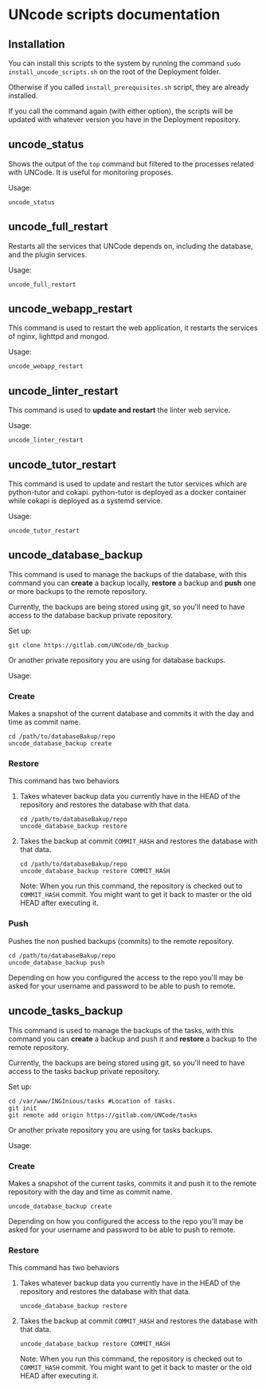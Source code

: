 # UNcode scripts documentation

## Installation

You can install this scripts to the system by running the command `sudo install_uncode_scripts.sh` on the root of the Deployment folder. 

Otherwise if you called `install_prerequisites.sh` script, they are already installed.

If you call the command again (with either option), the scripts will be updated with whatever version you have in the Deployment repository.

## uncode_status

Shows the output of the `top` command but filtered to the processes related with UNCode. It is useful for monitoring proposes.

Usage:

``` 
uncode_status
```

## uncode_full_restart

Restarts all the services that UNCode depends on, including the database, and the plugin services.

Usage:

``` 
uncode_full_restart
```

## uncode_webapp_restart

This command is used to restart the web application, it restarts the services of nginx, lighttpd and mongod. 

Usage:

``` 
uncode_webapp_restart
```

## uncode_linter_restart

This command is used to **update and restart** the linter web service.

Usage: 

```
uncode_linter_restart
```

## uncode_tutor_restart

This command is used to update and restart the tutor services which are python-tutor and cokapi. python-tutor is deployed as a docker container while cokapi is deployed as a systemd service.

Usage: 

```
uncode_tutor_restart
```


## uncode_database_backup

This command is used to manage the backups of the database, with this command you can **create** a backup locally, **restore** a backup and **push** one or more backups to the remote repository.

Currently, the backups are being stored using git, so you'll need to have access to the database backup private repository.

Set up:
```
git clone https://gitlab.com/UNCode/db_backup
```

Or another private repository you are using for database backups.

Usage:

### Create 

Makes a snapshot of the current database and commits it with the day and time as commit name.

```
cd /path/to/databaseBakup/repo
uncode_database_backup create
```

### Restore
This command has two behaviors

1. Takes whatever backup data you currently have in the HEAD of the repository and restores the database with that data.

    ```
    cd /path/to/databaseBakup/repo
    uncode_database_backup restore
    ```

2. Takes the backup at commit `COMMIT_HASH` and restores the database with that data.

    ```
    cd /path/to/databaseBakup/repo
    uncode_database_backup restore COMMIT_HASH
    ```

    Note: When you run this command, the repository is checked out to `COMMIT_HASH` commit. You might want to get it back to master or the old HEAD after executing it.

### Push
Pushes the non pushed backups (commits) to the remote repository.


```
cd /path/to/databaseBakup/repo
uncode_database_backup push
```

Depending on how you configured the access to the repo you'll may be asked for your username and password to be able to push to remote.


## uncode_tasks_backup

This command is used to manage the backups of the tasks, with this command you can **create** a backup and push it 
and **restore** a backup to the remote repository.

Currently, the backups are being stored using git, so you'll need to have access to the tasks backup private repository.

Set up:
```
cd /var/www/INGInious/tasks #Location of tasks.
git init
git remote add origin https://gitlab.com/UNCode/tasks
```

Or another private repository you are using for tasks backups.

Usage:

### Create 

Makes a snapshot of the current tasks, commits it and push it to the remote repository with the day and time as commit name.

```
uncode_database_backup create
```

Depending on how you configured the access to the repo you'll may be asked for your username and password to be able to push to remote.

### Restore
This command has two behaviors

1. Takes whatever backup data you currently have in the HEAD of the repository and restores the database with that data.

    ```
    uncode_database_backup restore
    ```

2. Takes the backup at commit `COMMIT_HASH` and restores the database with that data.

    ```
    uncode_database_backup restore COMMIT_HASH
    ```

    Note: When you run this command, the repository is checked out to `COMMIT_HASH` commit. You might want to get it back to master or the old HEAD after executing it.
